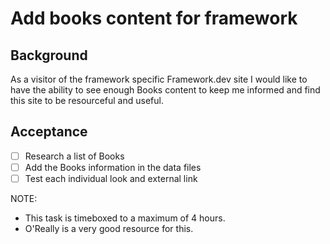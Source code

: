 # Add books content for framework

## Background

As a visitor of the framework specific Framework.dev site I would like to have the ability to see enough Books content to keep me informed and find this site to be resourceful and useful.

## Acceptance


- [ ] Research a list of Books
- [ ] Add the Books information in the data files
- [ ] Test each individual look and external link

NOTE:
- This task is timeboxed to a maximum of 4 hours.
- O'Really is a very good resource for this.